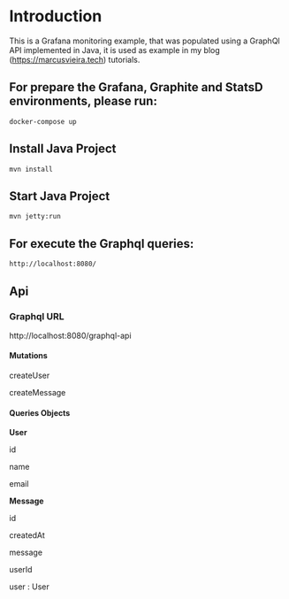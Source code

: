 # Introduction

This is a Grafana monitoring example, that was populated using a GraphQl API implemented in Java, it is used as example in my blog (https://marcusvieira.tech) tutorials.

## For prepare the Grafana, Graphite and StatsD environments, please run:
```
docker-compose up
```

## Install Java Project

```
mvn install
```

## Start Java Project

```
mvn jetty:run
```
## For execute the Graphql queries:

```
http://localhost:8080/
```

## Api

### Graphql URL

http://localhost:8080/graphql-api

#### Mutations

<p>createUser</p>
<p>createMessage</p>

#### Queries Objects

**User**
<p>id</p>
<p>name</p>
<p>email</p>

**Message**
<p>id</p>
<p>createdAt</p>
<p>message</p>
<p>userId</p>
<p>user : User</p>



